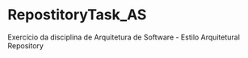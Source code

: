 # RepostitoryTask_AS
Exercício da disciplina de Arquitetura de Software - Estilo Arquitetural Repository
